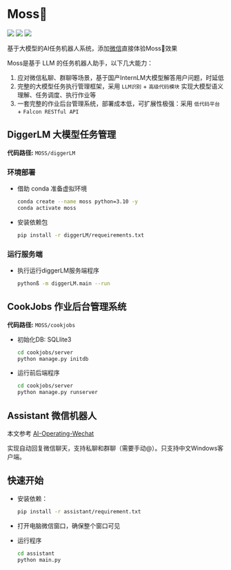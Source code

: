 # Moss🤖
<p align="left">
    <a href="./LICENSE"><img src="https://img.shields.io/badge/license-GNU-dfd.svg"></a>
    <a href=""><img src="https://img.shields.io/badge/series-AI_Operating-yellow.svg"></a>
    <a href=""><img src="https://img.shields.io/badge/python-3.9+-aff.svg"></a>
</p>

基于大模型的AI任务机器人系统，添加[微信](assets/moss_bot_wechat.png)直接体验Moss🤖效果

Moss是基于 LLM 的任务机器人助手，以下几大能力：

1. 应对微信私聊、群聊等场景，基于国产InternLM大模型解答用户问题，时延低
2. 完整的大模型任务执行管理框架，采用 ```LLM识别``` + ```高级代码模块``` 实现大模型语义理解、任务调度、执行作业等
3. 一套完整的作业后台管理系统，部署成本低，可扩展性极强：采用 ```低代码平台``` + ```Falcon RESTful API```


## DiggerLM 大模型任务管理 

**代码路径:** `MOSS/diggerLM`

### 环境部署

- 借助 conda 准备虚拟环境

  ```bash
  conda create --name moss python=3.10 -y
  conda activate moss
  ```
- 安装依赖包

  ```bash
  pip install -r diggerLM/requeirements.txt
  ```
  
### 运行服务端

- 执行运行diggerLM服务端程序
  ```bash
  pythonß -m diggerLM.main --run
  ```

## CookJobs 作业后台管理系统 

**代码路径:** `MOSS/cookjobs`

- 初始化DB: SQLlite3

  ```bash
  cd cookjobs/server
  python manage.py initdb
  ```
- 运行前后端程序

  ```bash
  cd cookjobs/server
  python manage.py runserver
  ```

## Assistant 微信机器人

本文参考 [AI-Operating-Wechat ](https://github.com/ethanhwang1024/AI-Operating-Wechat)

实现自动回复微信聊天，支持私聊和群聊（需要手动@）。只支持中文Windows客户端。

## 快速开始

- 安装依赖：
  ```bash
  pip install -r assistant/requirement.txt
  ```

- 打开电脑微信窗口，确保整个窗口可见

- 运行程序
  ```bash 
  cd assistant
  python main.py
  ```